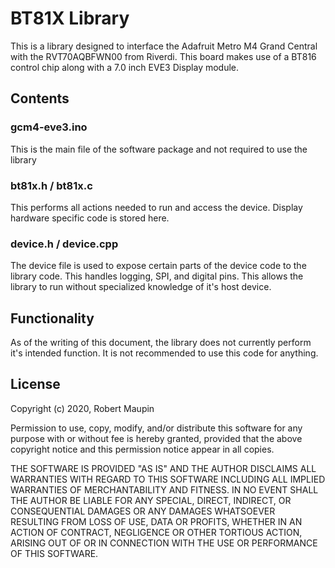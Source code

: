 # BT81X Library

This is a library designed to interface the Adafruit Metro M4 Grand Central
with the RVT70AQBFWN00 from Riverdi. This board makes use of a BT816 control
chip along with a 7.0 inch EVE3 Display module.

## Contents

### gcm4-eve3.ino
This is the main file of the software package and not required to use the
library

### bt81x.h / bt81x.c
This performs all actions needed to run and access the device. Display hardware
specific code is stored here.

### device.h / device.cpp
The device file is used to expose certain parts of the device code to the
library code. This handles logging, SPI, and digital pins. This allows the
library to run without specialized knowledge of it's host device.

## Functionality

As of the writing of this document, the library does not currently perform
it's intended function. It is not recommended to use this code for anything.

## License
Copyright (c) 2020, Robert Maupin

Permission to use, copy, modify, and/or distribute this software for any
purpose with or without fee is hereby granted, provided that the above
copyright notice and this permission notice appear in all copies.

THE SOFTWARE IS PROVIDED "AS IS" AND THE AUTHOR DISCLAIMS ALL WARRANTIES
WITH REGARD TO THIS SOFTWARE INCLUDING ALL IMPLIED WARRANTIES OF
MERCHANTABILITY AND FITNESS. IN NO EVENT SHALL THE AUTHOR BE LIABLE FOR
ANY SPECIAL, DIRECT, INDIRECT, OR CONSEQUENTIAL DAMAGES OR ANY DAMAGES
WHATSOEVER RESULTING FROM LOSS OF USE, DATA OR PROFITS, WHETHER IN AN
ACTION OF CONTRACT, NEGLIGENCE OR OTHER TORTIOUS ACTION, ARISING OUT OF
OR IN CONNECTION WITH THE USE OR PERFORMANCE OF THIS SOFTWARE.